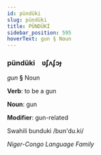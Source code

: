 ```yaml
---
id: pündüki
slug: pündüki
title: PÜNDÜKİ
sidebar_position: 595
hoverText: gun § Noun
---
```


### pündüki&emsp;<span kind="abugida">ʋ̃ʄʌʄɔɟ</span>

*gun* **§** Noun

**Verb**: to be a gun

**Noun**: gun

**Modifier**: gun-related

Swahili bunduki /bʊn'du.ki/

*Niger-Congo Language Family*
